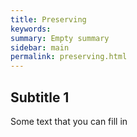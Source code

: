 ```yaml
---
title: Preserving
keywords:
summary: Empty summary
sidebar: main
permalink: preserving.html
---
```


## Subtitle 1

Some text that you can fill in